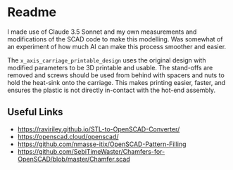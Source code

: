 # Readme

I made use of Claude 3.5 Sonnet and my own measurements and modifications of the SCAD code to make this modelling.
Was somewhat of an experiment of how much AI can make this process smoother and easier.

The `x_axis_carriage_printable_design` uses the original design with modified parameters to be 3D printable and usable.
The stand-offs are removed and screws should be used from behind with spacers and nuts to hold the heat-sink onto the carriage. This makes printing easier, faster, and ensures the plastic is not directly in-contact with the hot-end assembly.

## Useful Links
- https://raviriley.github.io/STL-to-OpenSCAD-Converter/
- https://openscad.cloud/openscad/
- https://github.com/nmasse-itix/OpenSCAD-Pattern-Filling
- https://github.com/SebiTimeWaster/Chamfers-for-OpenSCAD/blob/master/Chamfer.scad
